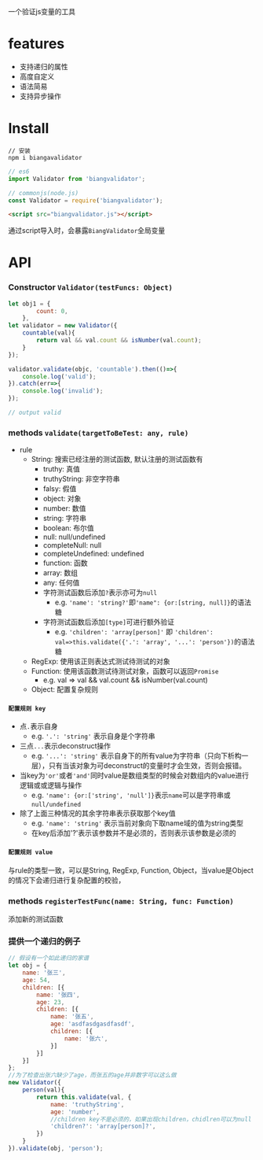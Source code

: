 一个验证js变量的工具

# features

- 支持递归的属性
- 高度自定义
- 语法简易
- 支持异步操作

# Install

```shell
// 安装
npm i biangavalidator
```
```javascript
// es6
import Validator from 'biangvalidator';

// commonjs(node.js)
const Validator = require('biangvalidator');
```
```html
<script src="biangvalidator.js"></script>
```
通过script导入时，会暴露`BiangValidator`全局变量

# API

### Constructor `Validator(testFuncs: Object)`

```javascript
let obj1 = {
        count: 0,
    },
let validator = new Validator({
    countable(val){
        return val && val.count && isNumber(val.count);
    }
});

validator.validate(objc, 'countable').then(()=>{
    console.log('valid');
}).catch(err=>{
    console.log('invalid');
});

// output valid
```

### methods `validate(targetToBeTest: any, rule)`

- rule
  - String: 搜索已经注册的测试函数, 默认注册的测试函数有
    - truthy: 真值
    - truthyString: 非空字符串
    - falsy: 假值
    - object: 对象
    - number: 数值
    - string: 字符串
    - boolean: 布尔值
    - null: null/undefined
    - completeNull: null
    - completeUndefined: undefined
    - function: 函数
    - array: 数组
    - any: 任何值
    - 字符测试函数后添加`?`表示亦可为`null`
      - e.g. `'name': 'string?'`即`'name": {or:[string, null]}`的语法糖
    - 字符测试函数后添加`[type]`可进行额外验证
      - e.g. `'children': 'array[person]'` 即 `'children': val=>this.validate({'.': 'array', '...': 'person'})`的语法糖
  - RegExp: 使用该正则表达式测试待测试的对象
  - Function: 使用该函数测试待测试对象，函数可以返回`Promise`
    - e.g. val => val && val.count && isNumber(val.count)
  - Object: 配置复杂规则

#### `配置规则 key`

- 点`.`表示自身
  - e.g. `'.': 'string'` 表示自身是个字符串
- 三点`...`表示deconstruct操作
  - e.g. `'...': 'string'` 表示自身下的所有value为字符串（只向下析构一层），只有当该对象为可deconstruct的变量时才会生效，否则会报错。
- 当key为`'or'`或者`'and'`同时value是数组类型的时候会对数组内的value进行逻辑或或逻辑与操作
  - e.g. `'name': {or:['string', 'null']}`表示`name`可以是字符串或`null/undefined`
- 除了上面三种情况的其余字符串表示获取那个key值
  - e.g. `'name': 'string'` 表示当前对象向下取name域的值为string类型
  - 在key后添加'?'表示该参数并不是必须的，否则表示该参数是必须的

#### `配置规则 value`

与rule的类型一致，可以是String, RegExp, Function, Object，当value是Object的情况下会递归进行复杂配置的校验，

### methods `registerTestFunc(name: String, func: Function)`

添加新的测试函数

### 提供一个递归的例子

```javascript
// 假设有一个如此递归的家谱
let obj = {
    name: '张三',
    age: 54,
    children: [{
        name: '张四',
        age: 23,
        children: [{
            name: '张五',
            age: 'asdfasdgasdfasdf',
            children: [{
                name: '张六',
            }]
        }]
    }]
}; 
//为了检查出张六缺少了age，而张五的age并非数字可以这么做
new Validator({
    person(val){
        return this.validate(val, {
            name: 'truthyString',
            age: 'number',
            //children key不是必须的，如果出现children，chidlren可以为null
            'children?': 'array[person]?',
        })
    }
}).validate(obj, 'person');
```
